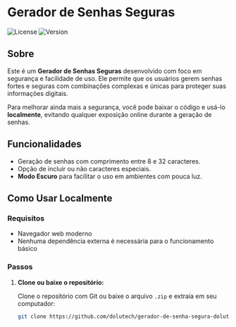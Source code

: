 # Gerador de Senhas Seguras

![License](https://img.shields.io/badge/license-MIT-blue.svg)
![Version](https://img.shields.io/badge/version-1.0.0-green.svg)

## Sobre

Este é um **Gerador de Senhas Seguras** desenvolvido com foco em segurança e facilidade de uso. Ele permite que os usuários gerem senhas fortes e seguras com combinações complexas e únicas para proteger suas informações digitais. 

Para melhorar ainda mais a segurança, você pode baixar o código e usá-lo **localmente**, evitando qualquer exposição online durante a geração de senhas.

## Funcionalidades

- Geração de senhas com comprimento entre 8 e 32 caracteres.
- Opção de incluir ou não caracteres especiais.
- **Modo Escuro** para facilitar o uso em ambientes com pouca luz.

## Como Usar Localmente

### Requisitos

- Navegador web moderno
- Nenhuma dependência externa é necessária para o funcionamento básico

### Passos

1. **Clone ou baixe o repositório:**

   Clone o repositório com Git ou baixe o arquivo `.zip` e extraia em seu computador:

   ```bash
   git clone https://github.com/dolutech/gerador-de-senha-segura-dolutech
